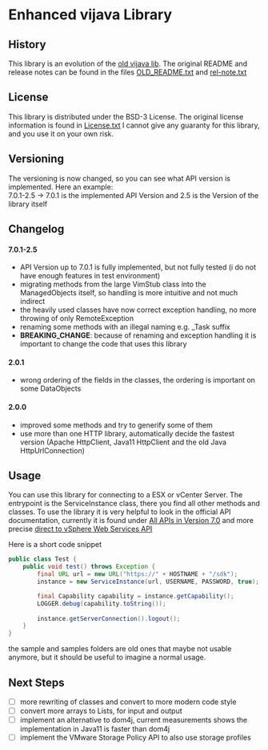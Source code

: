 # Enhanced vijava Library

## History

This library is an evolution of the [old vijava lib](http://vijava.sf.net).
The original README and release notes can be found in the files [OLD_README.txt](OLD_README.txt) and [rel-note.txt](rel-note.txt)

## License

This library is distributed under the BSD-3 License.
The original license information is found in [License.txt](License.txt)
I cannot give any guaranty for this library, and you use it on your own risk.

## Versioning

The versioning is now changed, so you can see what API version is implemented.
Here an example:</br>
7.0.1-2.5 -> 7.0.1 is the implemented API Version and 2.5 is the Version of the library itself

## Changelog

#### 7.0.1-2.5
  * API Version up to 7.0.1 is fully implemented, but not fully tested (i do not have enough features in test environment)
  * migrating methods from the large VimStub class into the ManagedObjects  itself, so handling is more intuitive and not much indirect
  * the heavily used classes have now correct exception handling, no more throwing of only RemoteException
  * renaming some methods with an illegal naming e.g. _Task suffix
  * **BREAKING_CHANGE**: because of renaming and exception handling it is important to change the code that uses this library

#### 2.0.1
  * wrong ordering of the fields in the classes, the ordering is important on some DataObjects

#### 2.0.0
  * improved some methods and try to generify some of them
  * use more than one HTTP library, automatically decide the fastest version (Apache HttpClient, Java11 HttpClient and the old Java HttpUrlConnection)

## Usage

You can use this library for connecting to a ESX or vCenter Server.
The entrypoint is the ServiceInstance class, there you find all other methods and classes.
To use the library it is very helpful to look in the official API documentation, currently it is found under [All APIs in Version 7.0](https://code.vmware.com/web/sdk/7.0/vsphere-management) and more precise [direct to vSphere Web Services API](https://code.vmware.com/apis/1067/vsphere)

Here is a short code snippet
```java
public class Test {
    public void test() throws Exception {
        final URL url = new URL("https://" + HOSTNAME + "/sdk");
        instance = new ServiceInstance(url, USERNAME, PASSWORD, true);

        final Capability capability = instance.getCapability();
        LOGGER.debug(capability.toString());
        
        instance.getServerConnection().logout();
    }
}
```

the sample and samples folders are old ones that maybe not usable anymore, but it should be useful to imagine a normal usage.

## Next Steps

- [ ] more rewriting of classes and convert to more modern code style
- [ ] convert more arrays to Lists, for input and output
- [ ] implement an alternative to dom4j, current measurements shows the implementation in Java11 is faster than dom4j
- [ ] implement the VMware Storage Policy API to also use storage profiles

